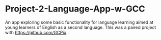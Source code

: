 # Project-2-Language-App-w-GCC

An app exploring some basic functionality for language learning aimed at young learners of English as a second language. 
This was a paired project with https://github.com/GCPix .
